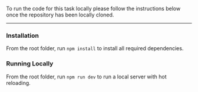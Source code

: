 

To run the code for this task locally please follow the instructions below once the repository has been locally cloned.

---

### Installation

From the root folder, run `npm install` to install all required dependencies.

### Running Locally

From the root folder, run `npm run dev` to run a local server with hot reloading.
